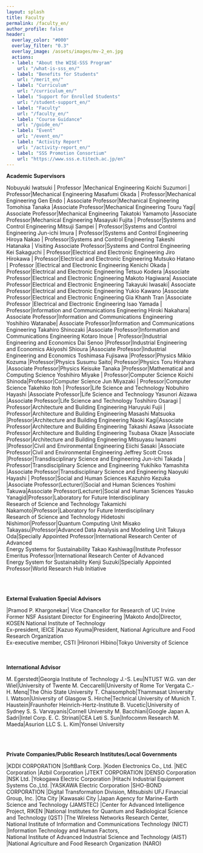 ```yaml
---
layout: splash
title: Faculty
permalink: /faculty_en/
author_profile: false
header:
  overlay_color: "#000"
  overlay_filter: "0.3"
  overlay_image: /assets/images/mv-2_en.jpg
  actions:
  - label: "About the WISE-SSS Program"
    url: "/what-is-sss_en/"
  - label: "Benefits for Students"
    url: "/merit_en/"
  - label: "Curriculum"
    url: "/curriculum_en/"
  - label: "Support for Enrolled Students"
    url: "/student-support_en/"
  - label: "Faculty"
    url: "/faculty_en/"
  - label: "Course Guidance"
    url: "/guide_en/"
  - label: "Event"
    url: "/event_en/"
  - label: "Activity Report"
    url: "/activity-report_en/"
  - label: "SSS Promotion Consortium"
    url: "https://www.sss.e.titech.ac.jp/en"
---
```


**Academic Supervisors**

Nobuyuki Iwatsuki | Professor |Mechanical Engineering
Koichi Suzumori | Professor|Mechanical Engineering
Masafumi Okada | Professor|Mechanical Engineering
Gen Endo | Associate Professor|Mechanical Engineering
Tomohisa Tanaka |Associate Professor|Mechanical Engineering
Touru Yagi| Associate Professor|Mechanical Engineering
Takatoki Yamamoto |Associate Professor|Mechanical Engineering
Masayuki Fujita | Professor|Systems and Control Engineering
Mitsuji Sampei | Professor|Systems and Control Engineering
Jun-ichi Imura | Professor|Systems and Control Engineering
Hiroya Nakao | Professor|Systems and Control Engineering
Takeshi Hatanaka | Visiting Associate Professor|Systems and Control Engineering
Kei Sakaguchi | Professor|Electrical and Electronic Engineering
Jiro Hirokawa | Professor|Electrical and Electronic Engineering
Mutsuko Hatano | Professor |Electrical and Electronic Engineering
Kenichi Okada | Professor|Electrical and Electronic Engineering
Tetsuo Kodera |Associate Professor|Electrical and Electronic Engineering
Makoto Hagiwara| Associate Professor|Electrical and Electronic Engineering
Takayuki Iwasaki| Associate Professor|Electrical and Electronic Engineering
Yukio Kawano |Associate Professor|Electrical and Electronic Engineering
Gia Khanh Tran |Associate Professor |Electrical and Electronic Engineering
Isao Yamada | Professor|Information and Communications Engineering
Hiroki Nakahara| Associate Professor|Information and Communications Engineering
Yoshihiro Watanabe| Associate Professor|Information and Communications Engineering
Takahiro Shinozaki |Associate Professor|Information and Communications Engineering
Kotaro Inoue | Professor|Industrial Engineering and Economics
Dai Senoo |Professor|Industrial Engineering and Economics
Akiyoshi Shioura |Associate Professor|Industrial Engineering and Economics
Toshimasa Fujisawa |Professor|Physics
Mikio Kozuma |Professor|Physics
Susumu Saito| Professor|Physics
Toru Hirahara |Associate Professor|Physics
Keisuke Tanaka |Professor|Mathematical and Computing Science
Yoshihiro Miyake | Professor|Computer Science
Koichi Shinoda|Professor|Computer Science
Jun Miyazaki | Professor|Computer Science
Takehiko Itoh | Professor|Life Science and Technology
Nobuhiro Hayashi |Associate Professor|Life Science and Technology
Yasunori Aizawa |Associate Professor|Life Science and Technology
Toshihiro Osaragi | Professor|Architecture and Building Engineering
Haruyuki Fujii | Professor|Architecture and Building Engineering
Masashi Matsuoka |Professor|Architecture and Building Engineering
Naoki Kagi|Associate Professor|Architecture and Building Engineering
Takashi Asawa |Associate Professor|Architecture and Building Engineering
Tsubasa Okaze |Associate Professor|Architecture and Building Engineering
Mitsuyasu Iwanami |Professor|Civil and Environmental Engineering
Eiichi Sasaki |Associate Professor|Civil and Environmental Engineering
Jeffrey Scott Cross |Professor|Transdisciplinary Science and Engineering
Jun-ichi Takada | Professor|Transdisciplinary Science and Engineering
Yukihiko Yamashita |Associate Professor|Transdisciplinary Science and Engineering
Naoyuki Hayashi | Professor|Social and Human Sciences
Kazuhiro Kezuka |Associate Professor(Lecturer)|Social and Human Sciences
Yoshimi Takuwa|Associate Professor(Lecturer)|Social and Human Sciences
Yasuko Yanagid|Professor|Laboratory for Future Interdisciplinary <br>Research of Science and Technology
Takamichi Nakamoto|Professor|Laboratory for Future Interdisciplinary <br>Research of Science and Technology
Hidetoshi Nishimori|Professor|Quantum Computing Unit
Misako Takayasu|Professor|Advanced Data Analysis and Modeling Unit
Takuya Oda|Specially Appointed Professor|International Research Center of Advanced<br> Energy Systems for Sustainability
Takao Kashiwagi|Institute Professor<br>Emeritus Professor|International Research Center of Advanced <br>Energy System for Sustainability
Kenji Suzuki|Specially Appointed Professor|World Research Hub Initiative

<br><br>

**External Evaluation Special Advisors**

|Pramod P. Khargonekar| Vice Chancellor for Research of UC Irvine <br>Former NSF Assistant Director for Engineering
|Makoto Ando|Director, KOSEN National Institute of Technology<br>Ex-president, IEICE
|Kazuo Kyuma|President, National Agriculture and Food Research Organization<br>Ex-executive member, CSTI
|Hironori Hibino|Tokyo University of Science

<br><br>
**International Advisor**

M. Egerstedt|Georgia Institute of Technology
J.-S. Leu|NTUST
W.G. van der Wiel|University of Twente
M. Ceccarelli|University of Rome Tor Vergata
C.-H. Menq|The Ohio State University
T. Chaisomphob|Thammasat University
I. Watson|University of Glasgow
S. Hirche|Technical University of Munich
T. Haustein|Fraunhofer Heinrich-Hertz-Institute
B. Vucetic|University of Sydney
S. S. Varvayanis|Cornell University
M. Bacchiani|Google Japan
A. Sadri|Intel Corp.
E. C. Strinati|CEA Leti
S. Sun|Infocomm Research
M. Maeda|Asurion LLC
S. L. Kim|Yonsei University

<br><br>

**Private Companies/Public Research Institutes/Local Governments**

|KDDI CORPORATION
|SoftBank Corp.
|Koden Electronics Co., Ltd.
|NEC Corporation
|Azbil Corporation
|JTEKT CORPORATION
|DENSO Corporation
|NSK Ltd.
|Yokogawa Electric Corporation
|Hitachi Industrial Equipment Systems Co.,Ltd.
|YASKAWA Electric Corporation
|SHO-BOND CORPORATION
|Digital Transformation Division, Mitsubishi UFJ Financial Group, Inc.
|Ota City
|Kawasaki City
|Japan Agency for Marine-Earth Science and Technology (JAMSTEC)
|Center for Advanced Intelligence Project, RIKEN
|National Institutes for Quantum and Radiological Science and Technology (QST)
|The Wireless Networks Research Center,<br>National Institute of Information and Communications Technology (NICT)
|Information Technology and Human Factors,<br>National Institute of Advanced Industrial Science and Technology (AIST)
|National Agriculture and Food Research Organization (NARO)
